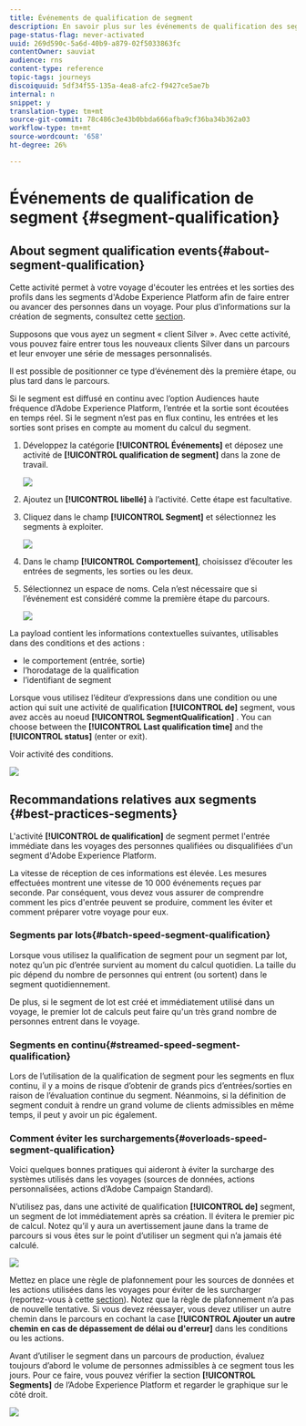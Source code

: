 ```yaml
---
title: Événements de qualification de segment
description: En savoir plus sur les événements de qualification des segments
page-status-flag: never-activated
uuid: 269d590c-5a6d-40b9-a879-02f5033863fc
contentOwner: sauviat
audience: rns
content-type: reference
topic-tags: journeys
discoiquuid: 5df34f55-135a-4ea8-afc2-f9427ce5ae7b
internal: n
snippet: y
translation-type: tm+mt
source-git-commit: 78c486c3e43b0bbda666afba9cf36ba34b362a03
workflow-type: tm+mt
source-wordcount: '658'
ht-degree: 26%

---
```



# Événements de qualification de segment {#segment-qualification}

## About segment qualification events{#about-segment-qualification}

Cette activité permet à votre voyage d&#39;écouter les entrées et les sorties des profils dans les segments d&#39;Adobe Experience Platform afin de faire entrer ou avancer des personnes dans un voyage. Pour plus d’informations sur la création de segments, consultez cette [section](../segment/about-segments.md).

Supposons que vous ayez un segment « client Silver ». Avec cette activité, vous pouvez faire entrer tous les nouveaux clients Silver dans un parcours et leur envoyer une série de messages personnalisés.

Il est possible de positionner ce type d’événement dès la première étape, ou plus tard dans le parcours.

Si le segment est diffusé en continu avec l’option Audiences haute fréquence d’Adobe Experience Platform, l’entrée et la sortie sont écoutées en temps réel. Si le segment n’est pas en flux continu, les entrées et les sorties sont prises en compte au moment du calcul du segment.

1. Développez la catégorie **[!UICONTROL Événements]** et déposez une activité de **[!UICONTROL qualification de segment]** dans la zone de travail.

   ![](../assets/segment5.png)

1. Ajoutez un **[!UICONTROL libellé]** à l’activité. Cette étape est facultative.

1. Cliquez dans le champ **[!UICONTROL Segment]** et sélectionnez les segments à exploiter.

   ![](../assets/segment6.png)

1. Dans le champ **[!UICONTROL Comportement]**, choisissez d’écouter les entrées de segments, les sorties ou les deux.

1. Sélectionnez un espace de noms. Cela n’est nécessaire que si l’événement est considéré comme la première étape du parcours.

   ![](../assets/segment7.png)

La payload contient les informations contextuelles suivantes, utilisables dans des conditions et des actions :

* le comportement (entrée, sortie)
* l’horodatage de la qualification
* l’identifiant de segment

Lorsque vous utilisez l’éditeur d’expressions dans une condition ou une action qui suit une activité de qualification **[!UICONTROL de]** segment, vous avez accès au noeud **[!UICONTROL SegmentQualification]** . You can choose between the **[!UICONTROL Last qualification time]** and the **[!UICONTROL status]** (enter or exit).

Voir activité [](../building-journeys/condition-activity.md#about_condition)des conditions.

![](../assets/segment8.png)

## Recommandations relatives aux segments {#best-practices-segments}

L&#39;activité **[!UICONTROL de qualification]** de segment permet l&#39;entrée immédiate dans les voyages des personnes qualifiées ou disqualifiées d&#39;un segment d&#39;Adobe Experience Platform.

La vitesse de réception de ces informations est élevée. Les mesures effectuées montrent une vitesse de 10 000 événements reçues par seconde. Par conséquent, vous devez vous assurer de comprendre comment les pics d&#39;entrée peuvent se produire, comment les éviter et comment préparer votre voyage pour eux.

### Segments par lots{#batch-speed-segment-qualification}

Lorsque vous utilisez la qualification de segment pour un segment par lot, notez qu’un pic d’entrée survient au moment du calcul quotidien. La taille du pic dépend du nombre de personnes qui entrent (ou sortent) dans le segment quotidiennement.

De plus, si le segment de lot est créé et immédiatement utilisé dans un voyage, le premier lot de calculs peut faire qu&#39;un très grand nombre de personnes entrent dans le voyage.

### Segments en continu{#streamed-speed-segment-qualification}

Lors de l’utilisation de la qualification de segment pour les segments en flux continu, il y a moins de risque d’obtenir de grands pics d’entrées/sorties en raison de l’évaluation continue du segment. Néanmoins, si la définition de segment conduit à rendre un grand volume de clients admissibles en même temps, il peut y avoir un pic également.

### Comment éviter les surchargements{#overloads-speed-segment-qualification}

Voici quelques bonnes pratiques qui aideront à éviter la surcharge des systèmes utilisés dans les voyages (sources de données, actions personnalisées, actions d’Adobe Campaign Standard).

N’utilisez pas, dans une activité de qualification **[!UICONTROL de]** segment, un segment de lot immédiatement après sa création. Il évitera le premier pic de calcul. Notez qu’il y aura un avertissement jaune dans la trame de parcours si vous êtes sur le point d’utiliser un segment qui n’a jamais été calculé.

![](../assets/segment-error.png)

Mettez en place une règle de plafonnement pour les sources de données et les actions utilisées dans les voyages pour éviter de les surcharger (reportez-vous à cette [section](../api/capping.md)). Notez que la règle de plafonnement n’a pas de nouvelle tentative. Si vous devez réessayer, vous devez utiliser un autre chemin dans le parcours en cochant la case **[!UICONTROL Ajouter un autre chemin en cas de dépassement de délai ou d&#39;erreur]** dans les conditions ou les actions.

Avant d’utiliser le segment dans un parcours de production, évaluez toujours d’abord le volume de personnes admissibles à ce segment tous les jours. Pour ce faire, vous pouvez vérifier la section **[!UICONTROL Segments]** de l’Adobe Experience Platform et regarder le graphique sur le côté droit.

![](../assets/segment-overload.png)
